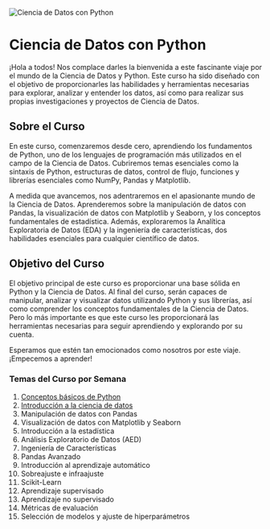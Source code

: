 ![Ciencia de Datos con Python](https://bafybeid5rbkyjz3p26xtmok5fuo4wyhbwzibpw7vnwb2w33clhyoac2vfq.ipfs.w3s.link/datascience.jpg)


# Ciencia de Datos con Python

¡Hola a todos! Nos complace darles la bienvenida a este fascinante viaje por el mundo de la Ciencia de Datos y Python. Este curso ha sido diseñado con el objetivo de proporcionarles las habilidades y herramientas necesarias para explorar, analizar y entender los datos, así como para realizar sus propias investigaciones y proyectos de Ciencia de Datos.

## Sobre el Curso

En este curso, comenzaremos desde cero, aprendiendo los fundamentos de Python, uno de los lenguajes de programación más utilizados en el campo de la Ciencia de Datos. Cubriremos temas esenciales como la sintaxis de Python, estructuras de datos, control de flujo, funciones y librerías esenciales como NumPy, Pandas y Matplotlib.

A medida que avancemos, nos adentraremos en el apasionante mundo de la Ciencia de Datos. Aprenderemos sobre la manipulación de datos con Pandas, la visualización de datos con Matplotlib y Seaborn, y los conceptos fundamentales de estadística. Además, exploraremos la Analítica Exploratoria de Datos (EDA) y la ingeniería de características, dos habilidades esenciales para cualquier científico de datos.

## Objetivo del Curso

El objetivo principal de este curso es proporcionar una base sólida en Python y la Ciencia de Datos. Al final del curso, serán capaces de manipular, analizar y visualizar datos utilizando Python y sus librerías, así como comprender los conceptos fundamentales de la Ciencia de Datos. Pero lo más importante es que este curso les proporcionará las herramientas necesarias para seguir aprendiendo y explorando por su cuenta.

Esperamos que estén tan emocionados como nosotros por este viaje. ¡Empecemos a aprender!

### Temas del Curso por Semana
1. [Conceptos básicos de Python](1%29%20Programacion%20Python/README.md)
2. [Introducción a la ciencia de datos](2%20Introduccion%20a%20la%20Ciencia%20de%20Datos/README.md)
3. Manipulación de datos con Pandas
4. Visualización de datos con Matplotlib y Seaborn
5. Introducción a la estadística
6. Análisis Exploratorio de Datos (AED)
7. Ingeniería de Características
8. Pandas Avanzado
9. Introducción al aprendizaje automático
10. Sobreajuste e infraajuste
11. Scikit-Learn
12. Aprendizaje supervisado
13. Aprendizaje no supervisado
14. Métricas de evaluación
15. Selección de modelos y ajuste de hiperparámetros